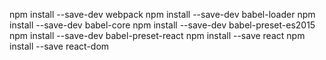 npm install --save-dev webpack
npm install --save-dev babel-loader
npm install --save-dev babel-core
npm install --save-dev babel-preset-es2015
npm install --save-dev babel-preset-react
npm install --save react
npm install --save react-dom